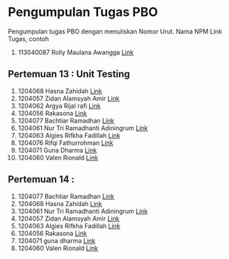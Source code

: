 # Pengumpulan Tugas PBO
Pengumpulan tugas PBO dengan menuliskan
Nomor Urut. Nama NPM Link Tugas, contoh
1. 113040087 Rolly Maulana Awangga [Link](https://kampus.awangga.net/)

## Pertemuan 13 : Unit Testing
1. 1204068 Hasna Zahidah [Link](https://youtu.be/DJ8nKR5yHQQ)
2. 1204057 Zidan Alamsyah Amir [Link](https://youtu.be/aY-U_YkPCz0)
3. 1204062 Argya Rijal rafi [Link](https://youtu.be/AcWxXEPaHC4)
4. 1204056 Rakasona [Link](https://youtu.be/pyMzYS1CEsg)
5. 1204077 Bachtiar Ramadhan [Link](https://youtu.be/stKN2pEX7TU)
6. 1204061 Nur Tri Ramadhanti Adiningrum [Link](https://youtu.be/s1A3Vn6A85I)
7. 1204063 Algies Rifkha Fadillah [Link](https://youtu.be/w__knyluPYI )
8. 1204076 Rifqi Fathurrohman [Link](https://youtu.be/61k0ehYUAEM)
9. 1204071 Guna Dharma [Link](https://youtu.be/vWYpnnPOv0g)
10. 1204060 Valen Rionald [Link](https://youtu.be/BOJwLok-sKU)

## Pertemuan 14 : 
1. 1204077 Bachtiar Ramadhan [Link](https://youtu.be/Xg9iQTxLUV8)
2. 1204068 Hasna Zahidah [Link](https://youtu.be/G71oki71XbM)
3. 1204061 Nur Tri Ramadhanti Adiningrum [Link](https://youtu.be/2iCqTrMvnjw)
4. 1204057 Zidan Alamsyah Amir [Link](https://youtu.be/0bIvaVUDfZM)
5. 1204063 Algies Rifkha Fadillah [Link](https://youtu.be/wu3kj59gYJM )
6. 1204056 Rakasona [Link](https://youtu.be/ZA4Ssz-80Ec)
7. 1204071 guna dharma [Link](https://youtu.be/OboXgM3XIK4)
8. 1204060 Valen Rionald [Link](https://youtu.be/P7QAEHfT5CY)
